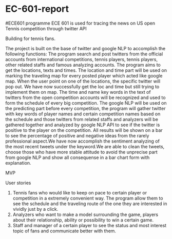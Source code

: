 # EC-601-report
#ECE601
programme ECE 601 is used for tracing the news on US open Tennis competition through twitter API

Building for tennis fans.

The project is built on the base of twitter and google NLP to accomplish the following functions:
The program search and post twitters from the official accounts from international competitions, tennis players, tennis players, other related staffs and famous analyzing accounts. The program aims to get the locations, texts and times.
The location and time part will be used on marking the traveling map for every posted player which acted like google map. When the user point on one of the locations, the specific twitter will pop out. We have now successfully get the loc and time but still trying to implement them on map.
The time and name key words in the text of twitters from the open competition accounts will be recognized and used to form the schedule of every big competition. 
The google NLP will be used on the predicting part before every competition, the program will gather twitter with key words of player names and certain competition names based on the schedule and those twitters from related staffs and analyzers will be gathered together and analyzed by google NLP API to see if the twitter is positive to the player on the competition. All results will be shown on a bar to see the percentage of positive and negative ideas from the rarely professional aspect.We have now accomplish the sentiment analyzing of the most recent tweets under the keyword.We are able to clean the tweets, choose those who have more stable attitude to avoid the unprecise part from google NLP and show all consequense in a bar chart form with explanation.

MVP



User stories

1.	Tennis fans who would like to keep on pace to certain player or competition in a extremely convenient way. The program allow them to see the schedule and the traveling route of the one they are interested in vividly just by a click.
2.	Analyzers who want to make a model surrounding the game, players about their relationship, ability or possibility to win a certain game.
3.	Staff and manager of a certain player to see the status and most interest topic of fans and communicate better with them.
